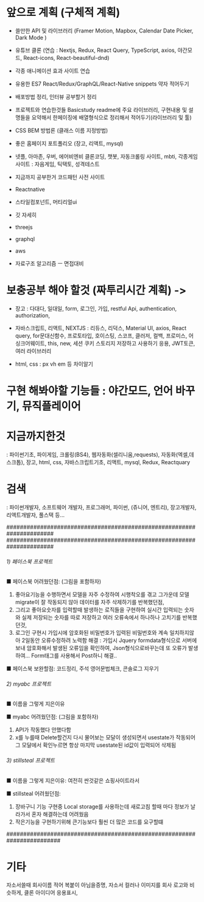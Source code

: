 
# 앞으로 계획 (구체적 계획)

- 쓸만한 API 및 라이브러리 (Framer Motion, Mapbox, Calendar Date Picker, Dark Mode )

- 유튜브 클론 (연습 : Nextjs, Redux, React Query, TypeScript, axios, 야간모드, React-icons, React-beautiful-dnd)

- 각종 애니메이션 효과 사이트 연습

- 유용한 ES7 React/Redux/GraphQL/React-Native snippets 약자 적어두기

- 배포방법 정리, 인터뷰 공부할거 정리

- 프로젝트와 연습한것들 Basicstudy readme에 주요 라이브러리, 구현내용 및 설명들을 요약해서
한페이징에 배열형식으로 정리해서 적어두기(라이브러리 및 툴)

- CSS BEM 방법론 (클래스 이름 지정방법)

- 좋은 홈페이지 포트폴리오 (장고, 리액트, mysql)
- 넷플, 아마존, 우버, 에어비엔비 클론코딩, 챗봇, 자동크롤링 사이트, mbti, 각종게임 사이트 : 자음게임, 틱택토, 성격테스트
- 지금까지 공부한거 코드패턴 사전 사이트

- Reactnative
- 스타일컴포넌트, 머티리얼ui
- 깃 자세히
- threejs
- graphql
- aws

- 자료구조 알고리즘
ㅡ 면접대비


# 보충공부 해야 할것 (짜투리시간 계획) -> 
- 장고 : 다대다, 일대일, form, 로그인, 가입, restful Api, authentication, authorization,
- 자바스크립트, 리액트, NEXTJS : 리듀스, 리덕스, Material UI, axios, React query, for문대신함수, 프로토타입, 호이스팅, 스코프, 클러저,
컬백, 프로미스, 어싱크어웨이트, this, new, 세션 쿠키 스토리지 저장하고 사용하기 응용, JWT토큰, 여러 라이브러리

- html, css : px vh em 등 차이알기


# 구현 해봐야할 기능들 : 야간모드, 언어 바꾸기, 뮤직플레이어


# 지금까지한것
: 파이썬기초, 파이게임, 크롤링(BS4), 웹자동화(셀리니움,requests), 자동화(엑셀,데스크톱),
장고, html, css, 자바스크립트기초, 리액트, mysql, Redux, Reactquary

# 검색 
: 파이썬개발자, 소프트웨어 개발자, 프로그래머, 파이썬, (쥬니어, 엔트리), 장고개발자, 리액트개발자, 풀스택 등...



######################################################################
######################################################################

###### 1) 페이스북 프로젝트

■ 페이스북 어려웠던점: (그림을 포함하자)
1. 좋아요기능을 수행하면서 모델을 자주 수정하여 시행착오를 겪고 그가운데 모델 migrate이 잘 작동되지 않아 데이터를 자주 삭제하기를 반복했던점,
2. 그리고 좋아요숫자를 입력할때 발생하는 로직들을 구현하여 실시간 입력되는 숫자와 실제 저장되는 숫자를 따로 저장하고
여러 오류속에서 하나하나 고치기를 반복했던것,
3. 로그인 구현시 가입시에 암호화된 비밀번호가 입력된 비밀번호와 계속 일치하지않아 2일동안 오류수정하려 노력함
해결 : 가입시 Jquery formdata형식으로 서버에 보내 암호화해서 발생된 오류임을 확인하여, Json형식으로바꾸는데
또 오류가 발생하여... Form태그를 사용해서 Post하니 해결..

■ 페이스북 보완할점: 
코드정리, 주석 영어문법체크, 콘솔로그 지우기

###### 2) myabc 프로젝트
■ 이름을 그렇게 지은이유

■ myabc 어려웠던점: (그림을 포함하자)
1. API가 작동했다 안했다함
2. x를 누를때 Delete할건지 다시 물어보는 모달이 생성되면서 usestate가 작동되어
그 모달에서 확인누르면 항상 마지막 usestate된 id값이 입력되어 삭제됨


###### 3) stillsteal 프로젝트
■ 이름을 그렇게 지은이유:
여전히 싼것같은 쇼핑사이트라서

■ stillsteal 어려웠던점:
1. 장바구니 기능 구현중 Local storage를 사용하는데 새로고침 할때 마다 정보가 날라가서 혼자 해결하는데 어려웠음
2. 작은기능을 구현하기위해 큰기능보다 훨씬 더 많은 코드를 요구할떄


########################################################################


# 기타
자소서쓸때 회사이름 적어 복붙이 아님을증명,
자소서 컬러나 이미지를 회사 로고와 비슷하게, 클론 아이디어 응용표시,


